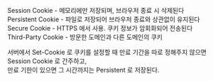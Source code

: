 Session Cookie - 메모리에만 저장되며, 브라우저 종료 시 삭제된다  
Persistent Cookie - 파일로 저장되어 브라우저 종료와 상관없이 유지된다  
Secure Cookie - HTTPS 에서 사용. 쿠키 정보가 암회화되어 전송된다  
Third-Party Cookie - 방문한 도메인과 다른 도메인의 쿠키

서버에서 Set-Cookie 로 쿠키를 설정할 때 만료 기간을 따로 정해주지 않으면 Session Cookie 로 간주하고,  
만료 기한이 있으면 그 시간까지는 Persistent 로 저장된다.